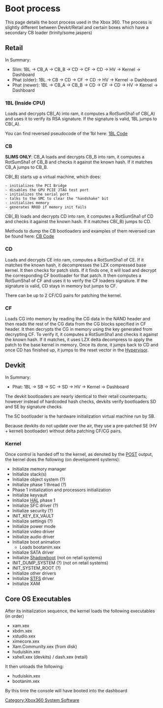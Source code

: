 # Boot process

This page details the boot process used in the Xbox 360. The process is
slightly different between Devkit/Retail and certain boxes which have a
secondary CB loader (trinity/some jaspers)

## Retail

In Summary:

- Slim: 1BL -\> CB_A -\> CB_B -\> CD -\> CF -\> CD -\> HV -\> Kernel -\> Dashboard
- Phat (older): 1BL -\> CB -\> CD -\> CF -\> CD -\> HV -\> Kernel -\> Dashboard
- Phat (newer): 1BL -\> CB_A -\> CB_B -\> CD -\> CF -\> CD -\> HV -\> Kernel -\> Dashboard

### 1BL (Inside CPU)

Loads and decrypts CB(_A) into ram, it computes a RotSumSha1 of CB(_A)
and uses it to verify its RSA signature. If the signature is valid, 1BL
jumps to CB(_A).

You can find reversed pseudocode of the 1bl here: [1BL Code](../1bl_Code)

### CB

**SLIMS ONLY**: CB_A loads and decrypts CB_B into ram, it computes a
RotSumSha1 of CB_B and checks it against the known hash. If it matches
CB_A jumps to CB_B.

CB(_B) starts up a virtual machine, which does:

    - initializes the PCI Bridge
    - disables the GPU PCIE JTAG test port
    - initializes the serial port
    - talks to the SMC to clear the "handshake" bit
    - initializes memory
    - generates RROD if memory init fails

CB(_B) loads and decrypts CD into ram, it computes a RotSumSha1 of CD
and checks it against the known hash. If it matches CB(_B) jumps to CD.

Methods to dump the CB bootloaders and examples of them reversed can be
found here: [CB Code](../CB_Code)

### CD

Loads and decrypts CE into ram, computes a RotSumSha1 of CE. If it
matches the known hash, it decompresses the LZX compressed base
kernel.
It then checks for patch slots. If it finds one, it will load and
decrypt the corresponding CF bootloader for that patch. It then computes
a RotSumSha1 of CF and uses it to verify the CF loaders signature. If
the signature is valid, CD stays in memory but jumps to CF.

There can be up to 2 CF/CG pairs for patching the kernel.

### CF

Loads CG into memory by reading the CG data in the NAND header and then
reads the rest of the CG data from the CG blocks specified in CF header.
It then decrypts the CG in memory using the key generated from
decrypting CF. To verify it, it computes a RotSumSha1 and checks it
against the known hash. If it matches, it uses LZX delta decompress to
apply the patch to the base kernel in memory. Once its done, it jumps
back to CD and once CD has finished up, it jumps to the reset vector in
the [Hypervisor](../Hypervisor).

## Devkit

In Summary:

- Phat: 1BL -\> SB -\> SC -\> SD -\> HV -\> Kernel -\> Dashboard

The devkit bootloaders are nearly identical to their retail
counterparts; however instead of hardcoded hash checks, devkits verify
bootloaders SD and SE by signature checks.

The SC bootloader is the hardware initialization virtual machine run by
SB.

Because devkits do not update over the air, they use a pre-patched SE
(HV + kernel) bootloader) without delta patching CF/CG pairs.

### Kernel

Once control is handed off to the kernel, as denoted by the
[POST](../POST) output, the kernel does the following (on
development systems):

- Initialize memory manager
- Initialize stack(s)
- Initialize object system (?)
- Initialize phase 1 thread (?)
- Phase 1 initialization and processors initialization
- Initialize keyvault
- Initialize [HAL](https://en.wikipedia.org/wiki/HAL_(software)) phase 1
- Initialize SFC driver (?)
- Initialize security (?)
- INIT_KEY_EX_VAULT
- Initialize settings (?)
- Initialize power mode
- Initialize video driver
- Initialize audio driver
- Initialize boot animation
    - Loads bootanim.xex
- Initialize SATA driver
- Initialize [Shadowboot](../Shadowboot) (not on retail
  systems)
- INIT_DUMP_SYSTEM (?) (not on retail systems)
- INIT_SYSTEM_ROOT (?)
- Initialize other drivers
- Initialize [STFS](../STFS) driver
- Initialize XAM

## Core OS Executables

After its initialization sequence, the kernel loads the following
executables (in order)

- xam.xex
- xbdm.xex
- xstudio.xex
- ximecore.xex
- Xam.Community.xex (from disk)
- huduiskin.xex
- xshell.xex (devkits) / dash.xex (retail)

It then unloads the following:

- huduiskin.xex
- bootanim.xex

By this time the console will have booted into the dashboard

[Category:Xbox360 System Software](../Category_Xbox360_System_Software)